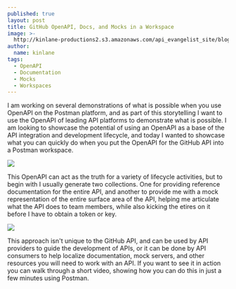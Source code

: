 ```yaml
---
published: true
layout: post
title: GitHub OpenAPI, Docs, and Mocks in a Workspace
image: >-
  http://kinlane-productions2.s3.amazonaws.com/api_evangelist_site/blog/github_openapi.png
author:
  name: kinlane
tags:
  - OpenAPI
  - Documentation
  - Mocks
  - Workspaces
---
```

I am working on several demonstrations of what is possible when you use OpenAPI on the Postman platform, and as part of this storytelling I want to use the OpenAPI of leading API platforms to demonstrate what is possible. I am looking to showcase the potential of using an OpenAPI as a base of the API integration and development lifecycle, and today I wanted to showcase what you can quickly do when you put the OpenAPI for the GitHub API into a Postman workspace.

![](http://kinlane-productions2.s3.amazonaws.com/api_evangelist_site/blog/github_openapi.png)

This OpenAPI can act as the truth for a variety of lifecycle activities, but to begin with I usually generate two collections. One for providing reference documentation for the entire API, and another to provide me with a mock representation of the entire surface area of the API, helping me articulate what the API does to team members, while also kicking the etires on it before I have to obtain a token or key.

![](http://kinlane-productions2.s3.amazonaws.com/api_evangelist_site/blog/github_mock.png)

This approach isn't unique to the GitHub API, and can be used by API providers to guide the development of APIs, or it can be done by API consumers to help localize documentation, mock servers, and other resources you will need to work with an API. If you want to see it in action you can walk through a short video, showing how you can do this in just a few minutes using Postman.